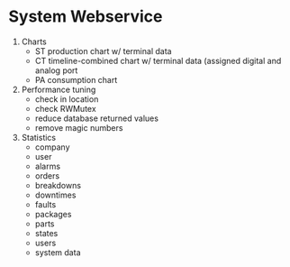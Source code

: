 # System Webservice
1. Charts
   - ST production chart w/ terminal data
   - CT timeline-combined chart w/ terminal data (assigned digital and analog port
   - PA consumption chart
2. Performance tuning
   - check in location
   - check RWMutex
   - reduce database returned values
   - remove magic numbers
3. Statistics
   - company
   - user
   - alarms
   - orders
   - breakdowns
   - downtimes
   - faults
   - packages
   - parts
   - states
   - users
   - system data